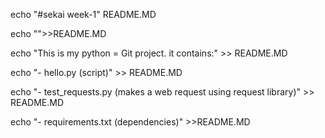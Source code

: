 echo "#sekai week-1" README.MD

echo "">>README.MD

echo "This is my python = Git project. it contains:" >> README.MD

echo "- hello.py (script)" >> README.MD

echo "- test\_requests.py (makes a web request using request library)" >> README.MD

echo "- requirements.txt (dependencies)" >>README.MD

